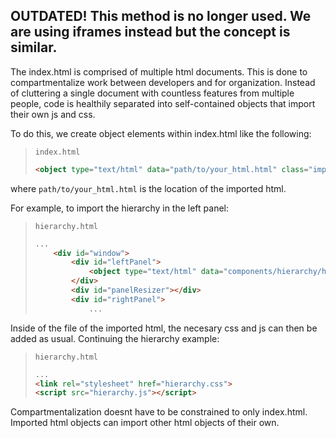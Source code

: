 ## OUTDATED! This method is no longer used. We are using iframes instead but the concept is similar.

The index.html is comprised of multiple html documents. This is done to compartmentalize work between developers and for organization. Instead of cluttering a single document with countless features from multiple people, code is healthily separated into self-contained objects that import their own js and css.

To do this, we create object elements within index.html like the following:

> `index.html`
> ```html
> <object type="text/html" data="path/to/your_html.html" class="import"></object>
> ```

where `path/to/your_html.html` is the location of the imported html. 

For example, to import the hierarchy in the left panel:

> `hierarchy.html`
> ```html
> ...
>     <div id="window">
>         <div id="leftPanel">
>             <object type="text/html" data="components/hierarchy/hierarchy.html" class="import"></object>
>         </div>
>         <div id="panelResizer"></div>
>         <div id="rightPanel">
>             ...
> ```

Inside of the file of the imported html, the necesary css and js can then be added as usual. Continuing the hierarchy example:

> `hierarchy.html`  
> ```html
> ...
> <link rel="stylesheet" href="hierarchy.css">
> <script src="hierarchy.js"></script>
> ```

Compartmentalization doesnt have to be constrained to only index.html. Imported html objects can import other html objects of their own.
